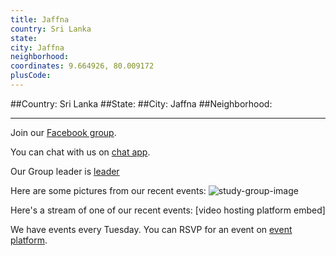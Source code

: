 ```yaml
---
title: Jaffna
country: Sri Lanka
state: 
city: Jaffna
neighborhood: 
coordinates: 9.664926, 80.009172
plusCode:
---
```


##Country: Sri Lanka
##State: 
##City: Jaffna
##Neighborhood: 
*****
Join our [Facebook group](https://www.facebook.com/groups/free.code.camp.jaffna).

You can chat with us on [chat app]().

Our Group leader is [leader]()

Here are some pictures from our recent events:
![study-group-image]()

Here's a stream of one of our recent events:
[video hosting platform embed]

We have events every Tuesday. You can RSVP for an event on [event platform]().
